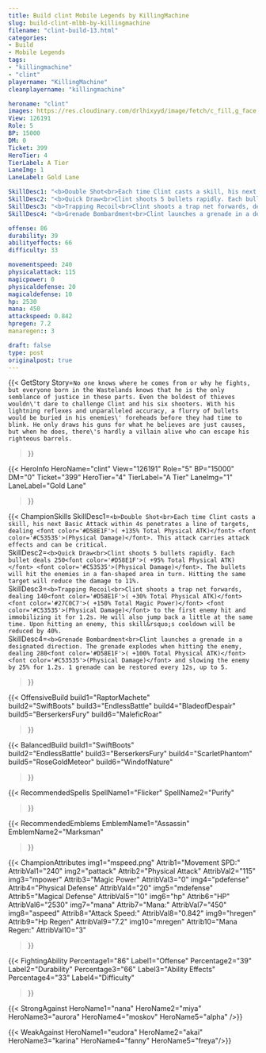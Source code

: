 ```yaml
---
title: Build clint Mobile Legends by KillingMachine
slug: build-clint-mlbb-by-killingmachine
filename: "clint-build-13.html"
categories: 
- Build 
- Mobile Legends
tags: 
- "killingmachine"
- "clint"
playername: "KillingMachine"
cleanplayername: "killingmachine"

heroname: "clint"
images: https://res.cloudinary.com/drlhixyyd/image/fetch/c_fill,g_face,f_auto/https://cdn2-build.mobagenie.my.id/p/images/banner/full/clint.jpg
View: 126191 
Role: 5 
BP: 15000
DM: 0 
Ticket: 399 
HeroTier: 4 
TierLabel: A Tier 
LaneImg: 1
LaneLabel: Gold Lane 

SkillDesc1: "<b>Double Shot<br>Each time Clint casts a skill, his next Basic Attack within 4s penetrates a line of targets, dealing <font color='#D58E1F'>( +135% Total Physical ATK)</font> <font color='#C53535'>(Physical Damage)</font>. This attack carries attack effects and can be critical."   
SkillDesc2: "<b>Quick Draw<br>Clint shoots 5 bullets rapidly. Each bullet deals 250<font color='#D58E1F'>( +95% Total Physical ATK)</font> <font color='#C53535'>(Physical Damage)</font>. The bullets will hit the enemies in a fan-shaped area in turn. Hitting the same target will reduce the damage to 11%."   
SkillDesc3: "<b>Trapping Recoil<br>Clint shoots a trap net forwards, dealing 140<font color='#D58E1F'>( +30% Total Physical ATK)</font><font color='#27C0C7'>( +150% Total Magic Power)</font> <font color='#C53535'>(Physical Damage)</font> to the first enemy hit and immobilizing it for 1.2s. He will also jump back a little at the same time. Upon hitting an enemy, this skill&rsquo;s cooldown will be reduced by 40%."   
SkillDesc4: "<b>Grenade Bombardment<br>Clint launches a grenade in a designated direction. The grenade explodes when hitting the enemy, dealing 280<font color='#D58E1F'>( +100% Total Physical ATK)</font> <font color='#C53535'>(Physical Damage)</font> and slowing the enemy by 25% for 1.2s. 1 grenade can be restored every 12s, up to 5."  

offense: 86 
durability: 39 
abilityeffects: 66 
difficulty: 33 

movementspeed: 240
physicalattack: 115
magicpower: 0
physicaldefense: 20
magicaldefense: 10
hp: 2530
mana: 450
attackspeed: 0.842
hpregen: 7.2
manaregen:: 3

draft: false
type: post
originalpost: true
---
```



{{< GetStory 
Story=` No one knows where he comes from or why he fights, but everyone born in the Wastelands knows that he is the only semblance of justice in these parts. Even the boldest of thieves wouldn\'t dare to challenge Clint and his six shooters. With his lightning reflexes and unparalleled accuracy, a flurry of bullets would be buried in his enemies\' foreheads before they had time to blink. He only draws his guns for what he believes are just causes, but when he does, there\'s hardly a villain alive who can escape his righteous barrels. ` 
>}}

{{< HeroInfo 
HeroName="clint" 
View="126191" 
Role="5" 
BP="15000" 
DM="0" 
Ticket="399" 
HeroTier="4" 
TierLabel="A Tier" 
LaneImg="1" 
LaneLabel="Gold Lane" 
>}}
 
{{< ChampionSkills 
SkillDesc1=`<b>Double Shot<br>Each time Clint casts a skill, his next Basic Attack within 4s penetrates a line of targets, dealing <font color='#D58E1F'>( +135% Total Physical ATK)</font> <font color='#C53535'>(Physical Damage)</font>. This attack carries attack effects and can be critical.`   
SkillDesc2=`<b>Quick Draw<br>Clint shoots 5 bullets rapidly. Each bullet deals 250<font color='#D58E1F'>( +95% Total Physical ATK)</font> <font color='#C53535'>(Physical Damage)</font>. The bullets will hit the enemies in a fan-shaped area in turn. Hitting the same target will reduce the damage to 11%.`   
SkillDesc3=`<b>Trapping Recoil<br>Clint shoots a trap net forwards, dealing 140<font color='#D58E1F'>( +30% Total Physical ATK)</font><font color='#27C0C7'>( +150% Total Magic Power)</font> <font color='#C53535'>(Physical Damage)</font> to the first enemy hit and immobilizing it for 1.2s. He will also jump back a little at the same time. Upon hitting an enemy, this skill&rsquo;s cooldown will be reduced by 40%.`   
SkillDesc4=`<b>Grenade Bombardment<br>Clint launches a grenade in a designated direction. The grenade explodes when hitting the enemy, dealing 280<font color='#D58E1F'>( +100% Total Physical ATK)</font> <font color='#C53535'>(Physical Damage)</font> and slowing the enemy by 25% for 1.2s. 1 grenade can be restored every 12s, up to 5.`   
>}}

{{< OffensiveBuild 
build1="RaptorMachete"  
build2="SwiftBoots" 
build3="EndlessBattle" 
build4="BladeofDespair" 
build5="BerserkersFury" 
build6="MaleficRoar" 
>}} 

{{< BalancedBuild 
build1="SwiftBoots"  
build2="EndlessBattle" 
build3="BerserkersFury" 
build4="ScarletPhantom" 
build5="RoseGoldMeteor" 
build6="WindofNature" 
>}}


{{< RecommendedSpells 
SpellName1="Flicker" 
SpellName2="Purify" 
>}}  

{{< RecommendedEmblems 
EmblemName1="Assassin" 
EmblemName2="Marksman" 
>}}   


{{< ChampionAttributes
img1="mspeed.png" Attrib1="Movement SPD:" AttribVal1="240"
img2="pattack" Attrib2="Physical Attack" AttribVal2="115"
img3="mpower" Attrib3="Magic Power" AttribVal3="0"
img4="pdefense" Attrib4="Physical Defense" AttribVal4="20"
img5="mdefense" Attrib5="Magical Defense" AttribVal5="10"
img6="hp" Attrib6="HP" AttribVal6="2530"
img7="mana" Attrib7="Mana:" AttribVal7="450"
img8="aspeed" Attrib8="Attack Speed:" AttribVal8="0.842"
img9="hregen" Attrib9="Hp Regen" AttribVal9="7.2"
img10="mregen" Attrib10="Mana Regen:" AttribVal10="3"
>}}


{{< FightingAbility
Percentage1="86" Label1="Offense"
Percentage2="39" Label2="Durability"
Percentage3="66" Label3="Ability Effects"
Percentage4="33" Label4="Difficulty"
 >}}

{{< StrongAgainst 
HeroName1="nana"
HeroName2="miya"
HeroName3="aurora"
HeroName4="moskov"
HeroName5="alpha"
/>}}

{{< WeakAgainst
HeroName1="eudora"
HeroName2="akai"
HeroName3="karina"
HeroName4="fanny"
HeroName5="freya"/>}}

